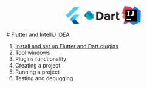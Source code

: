 <p align="center">
<a href="url"><img src="https://github.com/straw-wave/draft/blob/master/img/flutter.png" height="50" width="" ></a>
<a href="url"><img src="https://github.com/straw-wave/draft/blob/master/img/dart.png" height="50" width="" ></a>
<a href="url"><img src="https://github.com/straw-wave/draft/blob/master/img/intellij_idea.png" height="50" width="" ></a>
</p
  >
# Flutter and IntelliJ IDEA

1. [Install and set up Flutter and Dart plugins](https://github.com/straw-wave/draft/blob/master/content/install-and-set-up-plugins.md "")
2. Tool windows
3. Plugins functionality
4. Creating a project
5. Running a project
6. Testing and debugging
